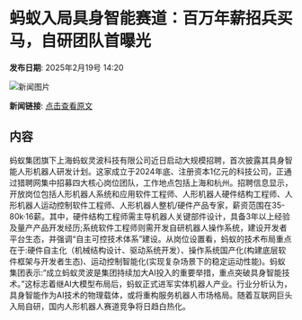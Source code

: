 # 蚂蚁入局具身智能赛道：百万年薪招兵买马，自研团队首曝光

**发布日期**: 2025年2月19号 14:20

![新闻图片](https://pic.chinaz.com/picmap/thumb/202309121506142335_0.jpg)

**新闻链接**: [点击查看原文](https://www.aibase.com/zh/news/15517)

## 内容

蚂蚁集团旗下上海蚂蚁灵波科技有限公司近日启动大规模招聘，首次披露其具身智能人形机器人研发计划。这家成立于2024年底、注册资本1亿元的科技公司，正通过猎聘网集中招募四大核心岗位团队，工作地点包括上海和杭州。招聘信息显示，开放岗位包括人形机器人系统和应用软件工程师、人形机器人硬件结构工程师、人形机器人运动控制软件工程师、人形机器人整机/硬件产品专家，薪资范围在35-80k·16薪。其中，硬件结构工程师需主导机器人关键部件设计，具备3年以上经验及量产产品开发经历;系统软件工程师则需开发自研机器人操作系统，建设开发者平台生态，并强调“自主可控技术体系”建设。从岗位设置看，蚂蚁的技术布局重点在于:硬件自主化（机械结构设计、驱动系统开发）、操作系统国产化(构建底层软件框架与开发者生态)、运动控制智能化(实现复杂场景下的稳定运动性能)。蚂蚁集团表示:“成立蚂蚁灵波是集团持续加大AI投入的重要举措，重点突破具身智能技术。”这标志着继AI大模型布局后，蚂蚁正式进军实体机器人产业。行业分析认为，具身智能作为AI技术的物理载体，或将重构服务机器人市场格局。随着互联网巨头入局自研，国内人形机器人赛道竞争将日趋白热化。
